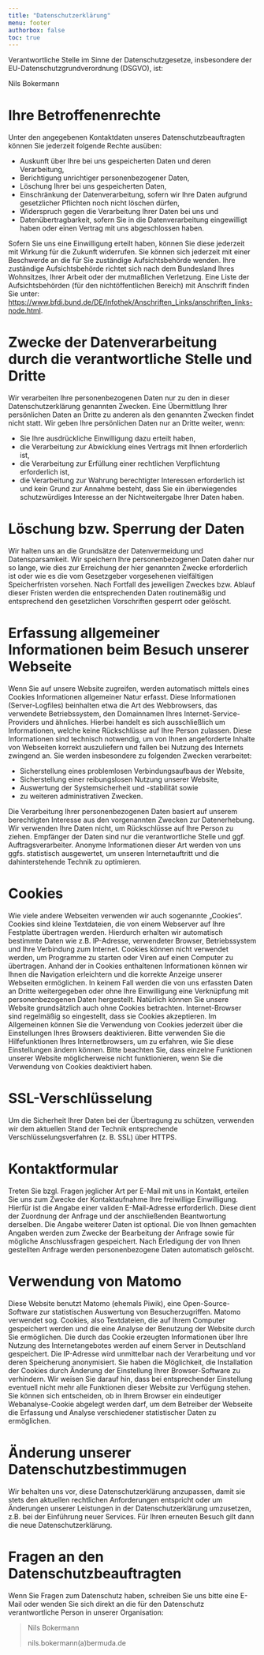 ```yaml
---
title: "Datenschutzerklärung"
menu: footer
authorbox: false
toc: true
---
```


Verantwortliche Stelle im Sinne der Datenschutzgesetze, insbesondere der EU-Datenschutzgrundverordnung (DSGVO), ist:

Nils Bokermann

# Ihre Betroffenenrechte

Unter den angegebenen Kontaktdaten unseres Datenschutzbeauftragten können Sie jederzeit folgende Rechte ausüben:

* Auskunft über Ihre bei uns gespeicherten Daten und deren Verarbeitung,
* Berichtigung unrichtiger personenbezogener Daten,
* Löschung Ihrer bei uns gespeicherten Daten,
* Einschränkung der Datenverarbeitung, sofern wir Ihre Daten aufgrund gesetzlicher Pflichten noch nicht löschen dürfen,
* Widerspruch gegen die Verarbeitung Ihrer Daten bei uns und
* Datenübertragbarkeit, sofern Sie in die Datenverarbeitung eingewilligt haben oder einen Vertrag mit uns abgeschlossen haben.

Sofern Sie uns eine Einwilligung erteilt haben, können Sie diese jederzeit mit Wirkung für die Zukunft widerrufen.
Sie können sich jederzeit mit einer Beschwerde an die für Sie zuständige Aufsichtsbehörde wenden. 
Ihre zuständige Aufsichtsbehörde richtet sich nach dem Bundesland Ihres Wohnsitzes, Ihrer Arbeit oder der mutmaßlichen Verletzung. Eine Liste der Aufsichtsbehörden (für den nichtöffentlichen Bereich) mit Anschrift finden Sie unter: https://www.bfdi.bund.de/DE/Infothek/Anschriften_Links/anschriften_links-node.html.

# Zwecke der Datenverarbeitung durch die verantwortliche Stelle und Dritte

Wir verarbeiten Ihre personenbezogenen Daten nur zu den in dieser Datenschutzerklärung genannten Zwecken. 
Eine Übermittlung Ihrer persönlichen Daten an Dritte zu anderen als den genannten Zwecken findet nicht statt. 
Wir geben Ihre persönlichen Daten nur an Dritte weiter, wenn:
* Sie Ihre ausdrückliche Einwilligung dazu erteilt haben,
* die Verarbeitung zur Abwicklung eines Vertrags mit Ihnen erforderlich ist,
* die Verarbeitung zur Erfüllung einer rechtlichen Verpflichtung erforderlich ist,
* die Verarbeitung zur Wahrung berechtigter Interessen erforderlich ist und kein Grund zur Annahme besteht, dass Sie ein überwiegendes schutzwürdiges Interesse an der Nichtweitergabe Ihrer Daten haben.

# Löschung bzw. Sperrung der Daten

Wir halten uns an die Grundsätze der Datenvermeidung und Datensparsamkeit. 
Wir speichern Ihre personenbezogenen Daten daher nur so lange, wie dies zur Erreichung der hier genannten Zwecke erforderlich ist oder wie es die vom Gesetzgeber vorgesehenen vielfältigen Speicherfristen vorsehen. 
Nach Fortfall des jeweiligen Zweckes bzw. Ablauf dieser Fristen werden die entsprechenden Daten routinemäßig und entsprechend den gesetzlichen Vorschriften gesperrt oder gelöscht.

# Erfassung allgemeiner Informationen beim Besuch unserer Webseite

Wenn Sie auf unsere Website zugreifen, werden automatisch mittels eines Cookies Informationen allgemeiner Natur erfasst. 
Diese Informationen (Server-Logfiles) beinhalten etwa die Art des Webbrowsers, das verwendete Betriebssystem, den Domainnamen Ihres Internet-Service-Providers und ähnliches. 
Hierbei handelt es sich ausschließlich um Informationen, welche keine Rückschlüsse auf Ihre Person zulassen.
Diese Informationen sind technisch notwendig, um von Ihnen angeforderte Inhalte von Webseiten korrekt auszuliefern und fallen bei Nutzung des Internets zwingend an. 
Sie werden insbesondere zu folgenden Zwecken verarbeitet:
* Sicherstellung eines problemlosen Verbindungsaufbaus der Website,
* Sicherstellung einer reibungslosen Nutzung unserer Website,
* Auswertung der Systemsicherheit und -stabilität sowie
* zu weiteren administrativen Zwecken.

Die Verarbeitung Ihrer personenbezogenen Daten basiert auf unserem berechtigten Interesse aus den vorgenannten Zwecken zur Datenerhebung. 
Wir verwenden Ihre Daten nicht, um Rückschlüsse auf Ihre Person zu ziehen. 
Empfänger der Daten sind nur die verantwortliche Stelle und ggf. Auftragsverarbeiter.
Anonyme Informationen dieser Art werden von uns ggfs. statistisch ausgewertet, um unseren Internetauftritt und die dahinterstehende Technik zu optimieren.

# Cookies

Wie viele andere Webseiten verwenden wir auch sogenannte „Cookies“. Cookies sind kleine Textdateien, die von einem Webserver auf Ihre Festplatte übertragen werden. 
Hierdurch erhalten wir automatisch bestimmte Daten wie z.B. IP-Adresse, verwendeter Browser, Betriebssystem und Ihre Verbindung zum Internet.
Cookies können nicht verwendet werden, um Programme zu starten oder Viren auf einen Computer zu übertragen. 
Anhand der in Cookies enthaltenen Informationen können wir Ihnen die Navigation erleichtern und die korrekte Anzeige unserer Webseiten ermöglichen.
In keinem Fall werden die von uns erfassten Daten an Dritte weitergegeben oder ohne Ihre Einwilligung eine Verknüpfung mit personenbezogenen Daten hergestellt.
Natürlich können Sie unsere Website grundsätzlich auch ohne Cookies betrachten. 
Internet-Browser sind regelmäßig so eingestellt, dass sie Cookies akzeptieren. 
Im Allgemeinen können Sie die Verwendung von Cookies jederzeit über die Einstellungen Ihres Browsers deaktivieren. 
Bitte verwenden Sie die Hilfefunktionen Ihres Internetbrowsers, um zu erfahren, wie Sie diese Einstellungen ändern können. 
Bitte beachten Sie, dass einzelne Funktionen unserer Website möglicherweise nicht funktionieren, wenn Sie die Verwendung von Cookies deaktiviert haben.

# SSL-Verschlüsselung

Um die Sicherheit Ihrer Daten bei der Übertragung zu schützen, verwenden wir dem aktuellen Stand der Technik entsprechende Verschlüsselungsverfahren (z. B. SSL) über HTTPS.

# Kontaktformular

Treten Sie bzgl. Fragen jeglicher Art per E-Mail mit uns in Kontakt, erteilen Sie uns zum Zwecke der Kontaktaufnahme Ihre freiwillige Einwilligung. 
Hierfür ist die Angabe einer validen E-Mail-Adresse erforderlich. 
Diese dient der Zuordnung der Anfrage und der anschließenden Beantwortung derselben. 
Die Angabe weiterer Daten ist optional. 
Die von Ihnen gemachten Angaben werden zum Zwecke der Bearbeitung der Anfrage sowie für mögliche Anschlussfragen gespeichert. 
Nach Erledigung der von Ihnen gestellten Anfrage werden personenbezogene Daten automatisch gelöscht.

# Verwendung von Matomo

Diese Website benutzt Matomo (ehemals Piwik), eine Open-Source-Software zur statistischen Auswertung von Besucherzugriffen. 
Matomo verwendet sog. Cookies, also Textdateien, die auf Ihrem Computer gespeichert werden und die eine Analyse der Benutzung der Website durch Sie ermöglichen.
Die durch das Cookie erzeugten Informationen über Ihre Nutzung des Internetangebotes werden auf einem Server in Deutschland gespeichert.
Die IP-Adresse wird unmittelbar nach der Verarbeitung und vor deren Speicherung anonymisiert. 
Sie haben die Möglichkeit, die Installation der Cookies durch Änderung der Einstellung Ihrer Browser-Software zu verhindern. 
Wir weisen Sie darauf hin, dass bei entsprechender Einstellung eventuell nicht mehr alle Funktionen dieser Website zur Verfügung stehen.
Sie können sich entscheiden, ob in Ihrem Browser ein eindeutiger Webanalyse-Cookie abgelegt werden darf, um dem Betreiber der Webseite die Erfassung und Analyse verschiedener statistischer Daten zu ermöglichen.

# Änderung unserer Datenschutzbestimmugen
Wir behalten uns vor, diese Datenschutzerklärung anzupassen, damit sie stets den aktuellen rechtlichen Anforderungen entspricht oder um Änderungen unserer Leistungen in der Datenschutzerklärung umzusetzen, z.B. bei der Einführung neuer Services. 
Für Ihren erneuten Besuch gilt dann die neue Datenschutzerklärung.
# Fragen an den Datenschutzbeauftragten 
Wenn Sie Fragen zum Datenschutz haben, schreiben Sie uns bitte eine E-Mail oder wenden Sie sich direkt an die für den Datenschutz verantwortliche Person in unserer Organisation:

> Nils Bokermann
>
> nils.bokermann(a)bermuda.de